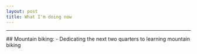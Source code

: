 ```yaml
---
layout: post
title: What I'm doing now
---
```

<hr>
## Mountain biking:
- Dedicating the next two quarters to learning mountain biking
